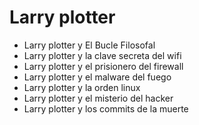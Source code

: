 # Larry plotter

* Larry plotter y El Bucle Filosofal
* Larry plotter y la clave secreta del wifi
* Larry plotter y el prisionero del firewall
* Larry plotter y el malware del fuego
* Larry plotter y la orden linux
* Larry plotter y el misterio del hacker
* Larry plotter y los commits de la muerte
